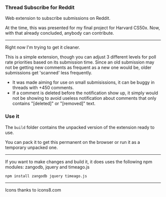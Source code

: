 ### Thread Subscribe for Reddit
Web extension to subscribe submissions on Reddit.

At the time, this was presented for my final project for Harvard CS50x. Now, with that already concluded, anybody can contribute.

----

Right now I'm trying to get it cleaner.

This is a simple extension, though you can adjust 3 different levels for poll rate priorities based on its submission time. Since an old submission may not be getting new comments as frequent as a new one would be, older submissions get 'scanned' less frequently.

- It was made aiming for use on small submisissions, it can be buggy in threads with +450 comments.
- If a comment is deleted before the notification show up, it simply would not be showing to avoid useless notification about comments that only contains "[deleted]" or "[removed]" text.

### Use it
The `build` folder contains the unpacked version of the extension ready to use. 

You can pack it to get this permanent on the browser or run it as a temporary unpacked one.

---

If you want to make changes and build it, it does uses the following npm modules:
zangodb, jquery and timeago.js

```
npm install zangodb jquery timeago.js
```
----

Icons thanks to icons8.com
